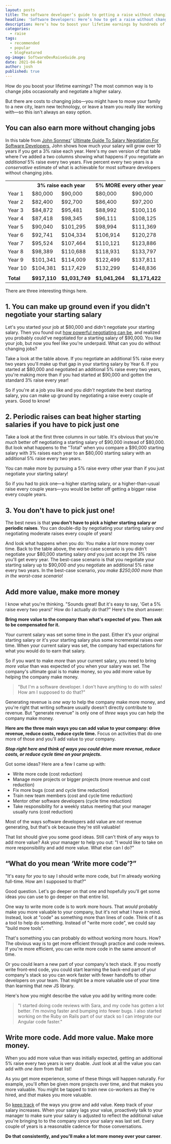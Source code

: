 ```yaml
---
layout: posts
title: The software developer’s guide to getting a raise without changing jobs	
headline: 'Software Developers: Here’s how to get a raise without changing jobs'
description: Here’s how to boost your lifetime earnings by hundreds of thousands of dollars by getting periodic raises without changing jobs.
categories:
  - raise
tags:
  - recommended
  - popular
  - blogFeatured
og-image: SoftwareDevRaiseGuide.png
date: 2021-04-04
author: josh
published: true
---
```

How do you boost your lifetime earnings? The most common way is to change jobs occasionally and negotiate a higher salary.

But there are costs to changing jobs—you might have to move your family to a new city, learn new technology, or leave a team you really like working with—so this isn't always an easy option.

## You can also earn more without changing jobs

In this table from [John Sonmez](https://simpleprogrammer.com/about-simple-programmer/)' [Ultimate Guide To Salary Negotiation For Software Developers](https://simpleprogrammer.com/2016/10/10/salary-negotiation-software-developers/), John shows how much your salary will grow over 10 years if you get a 3% raise each year. Here's my own version of that table where I've added a two columns showing what happens if you negotiate an *additional* 5% raise every two years. Five percent every two years is a *conservative* estimate of what is achievable for most software developers without changing jobs.

<table><tbody>
<tr><th></th><th colspan="2">3% raise each year</th><th colspan="2">5% MORE every other year</th></tr>
<tr><td>Year 1</td><td>$80,000</td><td>$90,000</td><td>$80,000</td><td>$90,000</td></tr>
<tr><td>Year 2</td><td>$82,400</td><td>$92,700</td><td>$86,400</td><td>$97,200</td></tr>
<tr><td>Year 3</td><td>$84,872</td><td>$95,481</td><td>$88,992</td><td>$100,116</td></tr>
<tr><td>Year 4</td><td>$87,418</td><td>$98,345</td><td>$96,111</td><td>$108,125</td></tr>
<tr><td>Year 5</td><td>$90,040</td><td>$101,295</td><td>$98,994</td><td>$111,369</td></tr>
<tr><td>Year 6</td><td>$92,741</td><td>$104,334</td><td>$106,914</td><td>$120,278</td></tr>
<tr><td>Year 7</td><td>$95,524</td><td>$107,464</td><td>$110,121</td><td>$123,886</td></tr>
<tr><td>Year 8</td><td>$98,389</td><td>$110,688</td><td>$118,931</td><td>$133,797</td></tr>
<tr><td>Year 9</td><td>$101,341</td><td>$114,009</td><td>$122,499</td><td>$137,811</td></tr>
<tr><td>Year 10</td><td>$104,381</td><td>$117,429</td><td>$132,299</td><td>$148,836</td></tr>
<tr><td></td><td></td><td></td><td></td><td></td></tr>
<tr><td><strong>Total</strong></td><td><strong>$917,110</strong></td><td><strong>$1,031,749</strong></td><td><strong>$1,041,264</strong></td><td><strong>$1,171,422</strong></td></tr>
</tbody></table>

There are three interesting things here.

## 1. You can make up ground even if you didn't negotiate your starting salary

Let's you started your job at $80,000 and didn't negotiate your starting salary. Then you found out [how powerful negotiating can be](/book/negotiate/salary-negotiation-strategy-overview/), and realized you probably could've negotiated for a starting salary of $90,000. You like your job, but now you feel like you're underpaid. What can you do without changing jobs?

Take a look at the table above. If you negotiate an additional 5% raise every two years you'll make up that gap in your starting salary by Year 6. If you started at $80,000 and negotiated an additional 5% raise every two years, you're making more than if you had started at $90,000 and gotten the standard 3% raise every year!

So if you're at a job you like and you *didn't* negotiate the best starting salary, you can make up ground by negotiating a raise every couple of years. Good to know!

## 2. Periodic raises can beat higher starting salaries if you have to pick just one

Take a look at the first three columns in our table. It's obvious that you're *much* better off negotiating a starting salary of $90,000 instead of $80,000. But look what happens to the "Total" when you compare a $90,000 starting salary with 3% raises each year to an $80,000 starting salary with an additional 5% raise every two years.

You can make *more* by pursuing a 5% raise every other year than if you just negotiate your starting salary!

So if you had to pick one—a higher starting salary, or a higher-than-usual raise every couple years—you would be better off getting a bigger raise every couple years.

## 3. You don't have to pick just one!

The best news is that **you don't have to pick a higher starting salary *or* periodic raises**. You can double-dip by negotiating your starting salary *and* negotiating moderate raises every couple of years!

And look what happens when you do: You make a *lot* more money over time. Back to the table above, the worst-case scenario is you didn't negotiate your $80,000 starting salary *and* you just accept the 3% raise you'll get every year. The best-case scenario is that you negotiate your starting salary up to $90,000 *and* you negotiate an additional 5% raise every two years. In the best-case scenario, *you make $250,000 more than in the worst-case scenario*!

## Add more value, make more money

I know what you're thinking. "Sounds great! But it's easy to say, 'Get a 5% raise every two years!' How do I actually *do* that?" Here's the short answer:

**Bring more value to the company than what's expected of you. Then ask to be compensated for it.**

Your current salary was set some time in the past. Either it's your original starting salary or it's your starting salary plus some incremental raises over time. When your current salary was set, the company had expectations for what you would do to earn that salary.

So if you want to make *more* than your current salary, you need to bring *more value* than was expected of you when your salary was set. The company's ultimate goal is to make money, so you add more value by helping the company make money.

> "But I'm a software developer. I don't have anything to do with sales! How am I supposed to do that?"

Generating revenue is *one way* to help the company make more money, and you're right that writing software usually doesn't directly contribute to revenue. But "generate revenue" is only one of *three* ways you can help the company make money.

**Here are the three main ways you can add value to your company: drive revenue, reduce costs, reduce cycle time.** Focus on activities that do one more of those and you'll add value to your company.

***Stop right here and think of ways you could drive more revenue, reduce costs, or reduce cycle time on your projects.***

Got some ideas? Here are a few I came up with:

- Write more code (cost reduction)
- Manage more projects or bigger projects (more revenue and cost reduction)
- Fix more bugs (cost and cycle time reduction)
- Train new team members (cost and cycle time reduction)
- Mentor other software developers (cycle time reduction)
- Take responsibility for a weekly status meeting that your manager usually runs (cost reduction)

Most of the ways software developers add value are *not* revenue generating, but that's ok because they're still valuable!

That list should give you some good ideas. Still can't think of any ways to add more value? Ask your manager to help you out: "I would like to take on more responsibility and add more value. What else can I do?"

## “What do you mean ‘Write more code’?”

"It's easy for *you* to say I should write more code, but I'm already working full-time. How am I supposed to that?"

Good question. Let's go deeper on that one and hopefully you'll get some ideas you can use to go deeper on that entire list.

One way to write more code is to work more hours. That *would* probably make you more valuable to your company, but it's not what I have in mind. Instead, look at "code" as something more than lines of code. Think of it as a tool to help do something. Instead of "write more code", we could say "build more tools". 

That's something you can probably do without working more hours. How? The obvious way is to get more efficient through practice and code reviews. If you're more efficient, you can write more code in the same amount of time.

Or you could learn a new part of your company's tech stack. If you mostly write front-end code, you could start learning the back-end part of your company's stack so you can work faster with fewer handoffs to other developers on your team. That might be a more valuable use of your time than learning that new JS library.

Here's how you might describe the value you add by writing more code:

> "I started doing code reviews with Sara, and my code has gotten a lot better. I'm moving faster and bumping into fewer bugs. I also started working on the Ruby on Rails part of our stack so I can integrate our Angular code faster."

## Write more code. Add more value. Make more money.

When you add more value than was initially expected, getting an additional 5% raise every two years is very doable. Just look at all the value you can add with *one item* from that list!

As you get more experience, some of these things will happen naturally. For example, you'll often be given more projects over time, and that makes you more valuable. You might be tapped to train new co-workers as they're hired, and *that* makes you more valuable.

So [keep track](/book/raise/raise-build-your-case/) of the ways you grow and add value. Keep track of your salary increases. When your salary lags your value, proactively talk to your manager to make sure your salary is adjusted to reflect the additional value you're bringing to to the company since your salary was last set. Every couple of years is a reasonable cadence for those conversations.

**Do that consistently, and you'll make a lot more money over your career**.

<div class="inline-ad hidden"></div>